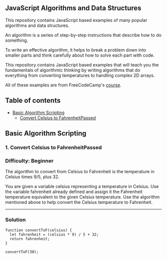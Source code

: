 ## JavaScript Algorithms and Data Structures

This repository contains JavaScript based examples of many popular algorithms and data structures.

An algorithm is a series of step-by-step instructions that describe how to do something.

To write an effective algorithm, it helps to break a problem down into smaller parts and think carefully about how to solve each part with code.

This repository contains JavaScript based examples that will teach you the fundamentals of algorithmic thinking by writing algorithms that do everything from converting temperatures to handling complex 2D arrays.

All of these examples are from FreeCodeCamp's [course](https://www.freecodecamp.org/learn/javascript-algorithms-and-data-structures).

## Table of contents

- [Basic Algorithm Scripting](#basic-algorithm-scriptting)
  - [Convert Celsius to FahrenheitPassed](#convert-celsius-to-fahrenheitPassed)

## Basic Algorithm Scripting

### 1. Convert Celsius to FahrenheitPassed

### Difficulty: Beginner

The algorithm to convert from Celsius to Fahrenheit is the temperature in Celsius times 9/5, plus 32.

You are given a variable celsius representing a temperature in Celsius. Use the variable fahrenheit already defined and assign it the Fahrenheit temperature equivalent to the given Celsius temperature. Use the algorithm mentioned above to help convert the Celsius temperature to Fahrenheit.

---

### Solution

```
function convertToF(celsius) {
  let fahrenheit = (celsius * 9) / 5 + 32;
  return fahrenheit;
}

convertToF(30);
```
